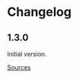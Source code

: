# Changelog

## 1.3.0

Initial version.

[Sources](https://github.com/mobeelizer/wp7-sdk/tree/1.3.0)